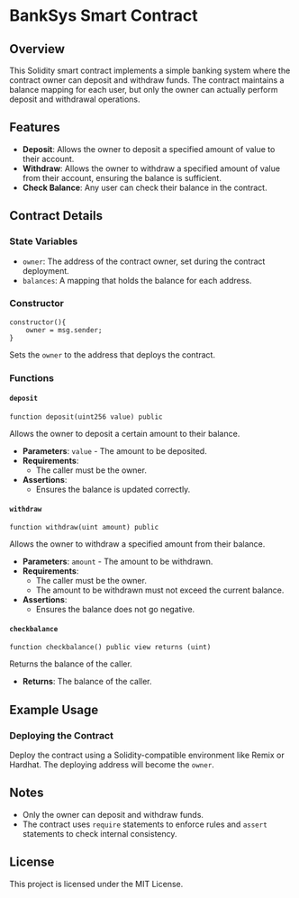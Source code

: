 # BankSys Smart Contract

## Overview

This Solidity smart contract implements a simple banking system where the contract owner can deposit and withdraw funds. The contract maintains a balance mapping for each user, but only the owner can actually perform deposit and withdrawal operations.

## Features

- **Deposit**: Allows the owner to deposit a specified amount of value to their account.
- **Withdraw**: Allows the owner to withdraw a specified amount of value from their account, ensuring the balance is sufficient.
- **Check Balance**: Any user can check their balance in the contract.

## Contract Details

### State Variables

- `owner`: The address of the contract owner, set during the contract deployment.
- `balances`: A mapping that holds the balance for each address.

### Constructor

```solidity
constructor(){
    owner = msg.sender;
}
```
Sets the `owner` to the address that deploys the contract.

### Functions

#### `deposit`

```solidity
function deposit(uint256 value) public
```

Allows the owner to deposit a certain amount to their balance.

- **Parameters**: `value` - The amount to be deposited.
- **Requirements**:
  - The caller must be the owner.
- **Assertions**:
  - Ensures the balance is updated correctly.

#### `withdraw`

```solidity
function withdraw(uint amount) public
```

Allows the owner to withdraw a specified amount from their balance.

- **Parameters**: `amount` - The amount to be withdrawn.
- **Requirements**:
  - The caller must be the owner.
  - The amount to be withdrawn must not exceed the current balance.
- **Assertions**:
  - Ensures the balance does not go negative.

#### `checkbalance`

```solidity
function checkbalance() public view returns (uint)
```

Returns the balance of the caller.

- **Returns**: The balance of the caller.

## Example Usage

### Deploying the Contract

Deploy the contract using a Solidity-compatible environment like Remix or Hardhat. The deploying address will become the `owner`.

## Notes

- Only the owner can deposit and withdraw funds.
- The contract uses `require` statements to enforce rules and `assert` statements to check internal consistency.

## License

This project is licensed under the MIT License.
